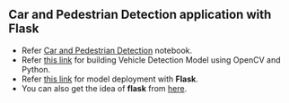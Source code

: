 ## Car and Pedestrian Detection application with Flask

- Refer [Car and Pedestrian Detection](https://github.com/Learn-Write-Repeat/Open-contributions/blob/master/ParthDuggal_OpenCV/Pedestrian%2BVehicle.ipynb) notebook.
- Refer [this link](https://www.analyticsvidhya.com/blog/2020/04/vehicle-detection-opencv-python/) for building Vehicle Detection Model using OpenCV and Python.
- Refer [this link](https://www.freecodecamp.org/news/how-to-build-a-web-application-using-flask-and-deploy-it-to-the-cloud-3551c985e492/) for model deployment with **Flask**.
- You can also get the idea of **flask** from [here](https://github.com/kanchitank/Contribution-program/tree/master/ML_models_Flask/Kanchi_Tank).
